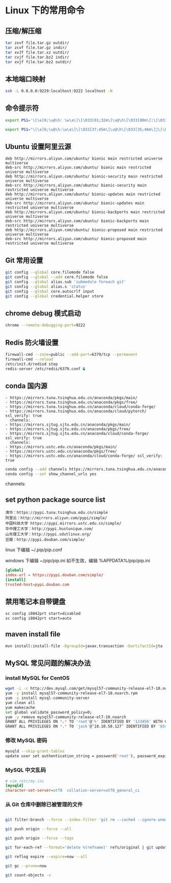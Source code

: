 # Linux 下的常用命令

## 压缩/解压缩

```bash
tar zxvf file.tar.gz outdir/
tar zcvf file.tar.gz indir/
tar xvJf file.tar.xz outdir/
tar cvjf file.tar.bz2 indir/
tar xvjf file.tar.bz2 outdir/
```

## 本地端口映射

```bash
ssh -L 0.0.0.0:9229:localhost:9222 localhost -N
```

## 命令提示符

```bash
export PS1='\[\e]0;\u@\h: \w\a\]\[\033[01;32m\]\u@\h\[\033[00m\]:\[\033[01;34m\]\w\[\033[00m\]\$ '

export PS1="\[\e]0;\u@\h:\w\a\]\[\033[37;45m\]\u@\h\[\033[35;46m\]\[\033[01;37;46m\]\w\[\033[00;36;40m\]\[\033[00m\] "
```

## Ubuntu 设置阿里云源

```
deb http://mirrors.aliyun.com/ubuntu/ bionic main restricted universe multiverse
deb-src http://mirrors.aliyun.com/ubuntu/ bionic main restricted universe multiverse
deb http://mirrors.aliyun.com/ubuntu/ bionic-security main restricted universe multiverse
deb-src http://mirrors.aliyun.com/ubuntu/ bionic-security main restricted universe multiverse
deb http://mirrors.aliyun.com/ubuntu/ bionic-updates main restricted universe multiverse
deb-src http://mirrors.aliyun.com/ubuntu/ bionic-updates main restricted universe multiverse
deb http://mirrors.aliyun.com/ubuntu/ bionic-backports main restricted universe multiverse
deb-src http://mirrors.aliyun.com/ubuntu/ bionic-backports main restricted universe multiverse
deb http://mirrors.aliyun.com/ubuntu/ bionic-proposed main restricted universe multiverse
deb-src http://mirrors.aliyun.com/ubuntu/ bionic-proposed main restricted universe multiverse
```

## Git 常用设置

```bash
git config --global core.filemode false
git config --global --add core.filemode false
git config --global alias.sub 'submodule foreach git'
git config --global alias.s 'status'
git config --global core.autocrlf input
git config --global credential.helper store
```

## chrome debug 模式启动

```bash
chrome --remote-debugging-port=9222
```

## Redis 防火墙设置

```bash
firewall-cmd --zone=public --add-port=6379/tcp --permanent
firewall-cmd --reload
/etc/init.d/redisd stop
redis-server /etc/redis/6379.conf &
```

## conda 国内源

```
- https://mirrors.tuna.tsinghua.edu.cn/anaconda/pkgs/main/
- https://mirrors.tuna.tsinghua.edu.cn/anaconda/pkgs/free/
- https://mirrors.tuna.tsinghua.edu.cn/anaconda/cloud/conda-forge/
- https://mirrors.tuna.tsinghua.edu.cn/anaconda/cloud/pytorch/ ssl_verify: true
  channels:
- https://mirrors.sjtug.sjtu.edu.cn/anaconda/pkgs/main/
- https://mirrors.sjtug.sjtu.edu.cn/anaconda/pkgs/free/
- https://mirrors.sjtug.sjtu.edu.cn/anaconda/cloud/conda-forge/ ssl_verify: true
  channels:
- https://mirrors.ustc.edu.cn/anaconda/pkgs/main/
- https://mirrors.ustc.edu.cn/anaconda/pkgs/free/
- https://mirrors.ustc.edu.cn/anaconda/cloud/conda-forge/ ssl_verify: true
```

```bash
conda config --add channels https://mirrors.tuna.tsinghua.edu.cn/anaconda/pkgs/free/
conda config --set show_channel_urls yes
```

channels:

## set python package source list

    清华：https://pypi.tuna.tsinghua.edu.cn/simple
    阿里云：http://mirrors.aliyun.com/pypi/simple/
    中国科技大学 https://pypi.mirrors.ustc.edu.cn/simple/
    华中理工大学：http://pypi.hustunique.com/
    山东理工大学：http://pypi.sdutlinux.org/
    豆瓣：http://pypi.douban.com/simple/

linux 下编辑 ~/.pip/pip.conf

windows 下编辑 ~/pip/pip.ini 如不生效，编辑 %APPDATA%/pip/pip.ini

```conf
[global]
index-url = https://pypi.douban.com/simple/
[install]
trusted-host=pypi.douban.com
```

## 禁用笔记本自带键盘

```bat
sc config i8042prt start=disabled
sc config i8042prt start=auto
```

## maven install file

```bash
mvn install:install-file -DgroupId=javax.transaction -DartifactId=jta -Dpackaging=jar -Dversion=1.0.1B -Dfile=ojdbc14-10.2.0.1.0.jar -DgeneratePom=true -DarchetypeCatalog=internal
```

## MySQL 常见问题的解决办法

### install MySQL for CentOS

```bash
wget -i -c http://dev.mysql.com/get/mysql57-community-release-el7-10.noarch.rpm
yum -y install mysql57-community-release-el7-10.noarch.rpm
yum -y install mysql-community-server
yum clean all
yum makecache
set global validate_password_policy=0;
yum -y remove mysql57-community-release-el7-10.noarch
GRANT ALL PRIVILEGES ON *.* TO 'root'@'%' IDENTIFIED BY '123456' WITH GRANT OPTION;
GRANT ALL PRIVILEGES ON *.* TO 'jack'@’10.10.50.127’ IDENTIFIED BY '654321' WITH GRANT OPTION;
```

### 修改 MySQL 密码

```bash
mysqld --skip-grant-tables
update user set authentication_string = password('root'), password_expired = 'N', password_last_changed = now() where user = 'root';
```

### MySQL 中文乱码

```ini
# vim /etc/my.ini
[mysqld]
character-set-server=utf8  collation-server=utf8_general_ci
```

### 从 Git 仓库中删除已被管理的文件

```bash

git filter-branch --force --index-filter 'git rm --cached --ignore-unmatch "testFolder/2017-2-5 testFile.md" ' --prune-empty --tag-name-filter cat -- --all

git push origin --force --all

git push origin --force --tags

git for-each-ref --format='delete %(refname)' refs/original | git update-ref --stdin

git reflog expire --expire=now --all

git gc --prune=now

git count-objects -v
```
